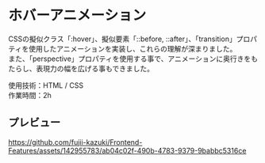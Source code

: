 # ホバーアニメーション
CSSの擬似クラス「:hover」、擬似要素「::before, ::after」、「transition」プロパティを使用したアニメーションを実装し、これらの理解が深まりました。  
また、「perspective」プロパティを使用する事で、アニメーションに奥行きをもたらし、表現力の幅を広げる事もできました。

使用技術：HTML / CSS  
作業時間：2h

## プレビュー
https://github.com/fujii-kazuki/Frontend-Features/assets/142955783/ab04c02f-490b-4783-9379-9babbc5316ce
